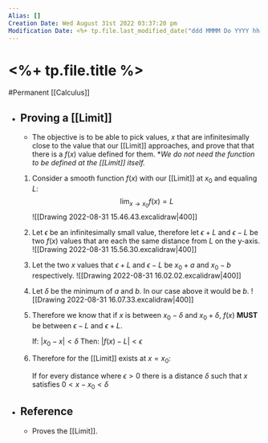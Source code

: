 ```yaml
---
Alias: []
Creation Date: Wed August 31st 2022 03:37:20 pm 
Modification Date: <%+ tp.file.last_modified_date("ddd MMMM Do YYYY hh:mm:ss a") %>
---
```

# <%+ tp.file.title %>
#Permanent [[Calculus]]

- ## Proving a [[Limit]]
	- The objective is to be able to pick values, $x$ that are infinitesimally close to the value that our [[Limit]] approaches, and prove that that there is a $f(x)$ value defined for them. **We do not need the function to be defined at the [[Limit]] itself.*
	  <br>
	1. Consider a smooth function $f(x)$ with our [[Limit]] at $x_0$ and equaling $L$:
	   $$\lim_{x\rightarrow x_0}f(x)=L$$
	   ![[Drawing 2022-08-31 15.46.43.excalidraw|400]]
	2. Let $\epsilon$ be an infinitesimally small value, therefore let $\epsilon+L$ and $\epsilon-L$ be two $f(x)$ values that are each the same distance from $L$ on the y-axis.
	   ![[Drawing 2022-08-31 15.56.30.excalidraw|400]]
	3. Let the two $x$ values that $\epsilon+L$ and $\epsilon-L$ be $x_0+a$ and $x_0-b$ respectively.
	   ![[Drawing 2022-08-31 16.02.02.excalidraw|400]]
	4. Let $\delta$ be the minimum of $a$ and $b$. In our case above it would be $b$.
	   ![[Drawing 2022-08-31 16.07.33.excalidraw|400]]
	5. Therefore we know that if $x$ is between $x_0-\delta$ and $x_0+\delta$, $f(x)$ **MUST** be between $\epsilon-L$ and $\epsilon+L$.
	   
	   If: $|x_0-x|<\delta$
	   Then: $|f(x)-L|<\epsilon$
	6. Therefore for the [[Limit]] exists at $x=x_0$:
	   
	   If for every distance where $\epsilon>0$ there is a distance $\delta$ such that $x$ satisfies $0<x-x_0<\delta$ 
	   
- ## Reference
	- Proves the [[Limit]].